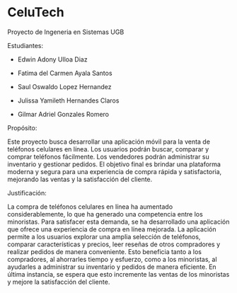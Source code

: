 # CeluTech
Proyecto de Ingeneria en Sistemas UGB

Estudiantes:

- Edwin Adony Ulloa Diaz

- Fatima del Carmen Ayala Santos

- Saul Oswaldo Lopez Hernandez

- Julissa Yamileth Hernandes Claros

- Gilmar Adriel Gonzales Romero

Propósito:

Este proyecto busca desarrollar una aplicación móvil para la venta de teléfonos celulares en línea. Los usuarios podrán buscar, comparar y comprar teléfonos fácilmente. Los vendedores podrán administrar su inventario y gestionar pedidos. El objetivo final es brindar una plataforma moderna y segura para una experiencia de compra rápida y satisfactoria, mejorando las ventas y la satisfacción del cliente.


Justificación:

La compra de teléfonos celulares en línea ha aumentado considerablemente, lo que ha generado una competencia entre los minoristas. Para satisfacer esta demanda, se ha desarrollado una aplicación que ofrece una experiencia de compra en línea mejorada. La aplicación permite a los usuarios explorar una amplia selección de teléfonos, comparar características y precios, leer reseñas de otros compradores y realizar pedidos de manera conveniente. Esto beneficia tanto a los compradores, al ahorrarles tiempo y esfuerzo, como a los minoristas, al ayudarles a administrar su inventario y pedidos de manera eficiente. En última instancia, se espera que esto incremente las ventas de los minoristas y mejore la satisfacción del cliente.
